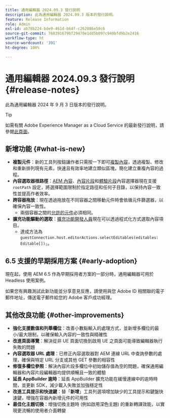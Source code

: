 ```yaml
---
title: 通用編輯器 2024.09.3 發行說明
description: 此為通用編輯器 2024.09.3 版本的發行說明。
feature: Release Information
role: Admin
exl-id: ab78b224-bde9-461d-b64f-c262886e50c6
source-git-commit: 760391679bf29470e1dd5b097c940bfd9b2e2416
workflow-type: ht
source-wordcount: '391'
ht-degree: 100%

---
```


# 通用編輯器 2024.09.3 發行說明 {#release-notes}

此為通用編輯器 2024 年 9 月 3 日版本的發行說明。

>[!TIP]
>
>如需有關 Adobe Experience Manager as a Cloud Service 的最新發行說明，請參閱[此頁面](/help/release-notes/release-notes-cloud/release-notes-current.md)。

## 新增功能 {#what-is-new}

* **複製元件**：新的工具列按鈕讓作者只需按一下即可[複製內容](/help/sites-cloud/authoring/universal-editor/authoring.md#duplicating-components)，透過複製、修改和重新排列現有元素，快速且有效率地建立類似區塊，簡化建立重複內容的過程。
* **內容選取器根路徑**：[AEM 內容](/help/implementing/universal-editor/field-types.md#aem-content)、[內容片段](/help/implementing/universal-editor/field-types.md#content-fragment)和[體驗片段](/help/implementing/universal-editor/field-types.md#experience-fragment)內容選擇器現在支援 `rootPath` 設定，將選擇範圍限制於指定路徑和任何子目錄，以保持內容一致性並提高作者效率。
* **跨容器拖放**：現在透過拖放在不同容器之間移動元件時會依循元件篩選器，以確保內容一致性。
   * 兩個容器之間的[允許的元件](/help/implementing/universal-editor/customizing.md#filtering-components)必須相同。
* **擴充功能驅動的選取**：[擴充功能開發人員](/help/implementing/universal-editor/customizing.md#extending)現在可以透過程式化方式選取內容項目。
   * 達成方法為 `guestConnection.host.editorActions.selectEditables(editables: Editable[]);`。

## 6.5 支援的早期採用方案 {#early-adoption}

現在起，使用 AEM 6.5 作為早期採用者方案的一部分時，通用編輯器可用於 Headless 使用案例。

如果您有興趣測試此新功能並分享意見反應，請使用與您 Adobe ID 相關聯的電子郵件地址，傳送電子郵件給您的 Adobe 客戶成功經理。

## 其他改良功能 {#other-improvements}

* **強化支援數值和列舉欄位**：改善小數點輸入的處理方式，並新增多欄位的最小/最大限制，以確保輸入內容的一致性與精確性
* **改進頁面導覽**：解決從非 UE 頁面切換到啟用 UE 之頁面可能導致編輯器執行失敗的問題
* **內容選取器 URL 處理**：已修正內容選取器對 AEM 連線 URL 中查詢參數的處理，確保與特定 URL 分支或其他 GET 參數的相容性
* **修復多欄位參照**：解決內容片段多欄位中初始儲存值為空的問題，確保通用編輯器和內容片段編輯器均提供順暢且一致的體驗
* **延長 AppBuilder 逾時**：延長 AppBuilder 擴充功能在緩慢連線中的逾時時間，並更新 SDK，減少載入失敗並加強穩定性
* **改進工具提示和快速鍵**：替「**新增**」工具列選項增加缺少的工具提示和鍵盤快速鍵，增強在容器內新增元件的可用性
* **最佳化主題切換**：增強切換主題時 (例如啟用深色主題) 的重新轉譯效能，以實現更流暢的使用者介面轉變
